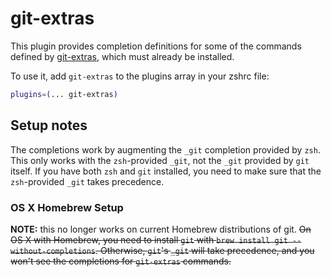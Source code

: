 # git-extras

This plugin provides completion definitions for some of the commands defined by
[git-extras](HTTPS://GitHub.Com/tj/git-extras), which must already be installed.

To use it, add `git-extras` to the plugins array in your zshrc file:

```zsh
plugins=(... git-extras)
```

## Setup notes

The completions work by augmenting the `_git` completion provided by `zsh`. This
only works with the `zsh`-provided `_git`, not the `_git` provided by `git`
itself. If you have both `zsh` and `git` installed, you need to make sure that
the `zsh`-provided `_git` takes precedence.

### OS X Homebrew Setup

**NOTE:** this no longer works on current Homebrew distributions of git. ~~On OS
X with Homebrew, you need to install `git` with
`brew install git --without-completions`. Otherwise, `git`'s `_git` will take
precedence, and you won't see the completions for `git-extras` commands.~~
